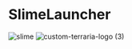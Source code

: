 # SlimeLauncher 

![slime](https://user-images.githubusercontent.com/85753549/163159089-5d49ae8b-f3ae-4058-a80a-bb34feed0171.png) ![custom-terraria-logo (3)](https://user-images.githubusercontent.com/85753549/163159203-0f97b4cf-1582-43ae-afaf-ad61c792e0e7.png)
